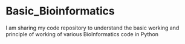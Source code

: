 # Basic_Bioinformatics
I am sharing my code repository to understand the basic working and principle of working of various BioInformatics code in Python
